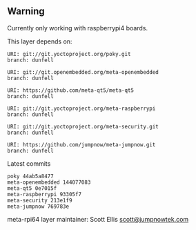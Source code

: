 ## Warning
Currently only working with raspberrypi4 boards.

This layer depends on:

    URI: git://git.yoctoproject.org/poky.git
    branch: dunfell

    URI: git://git.openembedded.org/meta-openembedded
    branch: dunfell

    URI: https://github.com/meta-qt5/meta-qt5
    branch: dunfell

    URI: git://git.yoctoproject.org/meta-raspberrypi
    branch: dunfell

    URI: git://git.yoctoproject.org/meta-security.git
    branch: dunfell

    URI: https://github.com/jumpnow/meta-jumpnow.git
    branch: dunfell

Latest commits

    poky 44ab5a8477
    meta-openembedded 144077083
    meta-qt5 0e7015f
    meta-raspberrypi 93305f7
    meta-security 213e1f9
    meta-jumpnow 769783e

meta-rpi64 layer maintainer: Scott Ellis <scott@jumpnowtek.com>
